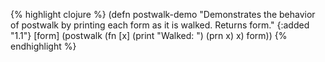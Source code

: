 {% highlight clojure %}
(defn postwalk-demo
  "Demonstrates the behavior of postwalk by printing each form as it is
  walked.  Returns form."
  {:added "1.1"}
  [form]
  (postwalk (fn [x] (print "Walked: ") (prn x) x) form))
{% endhighlight %}
